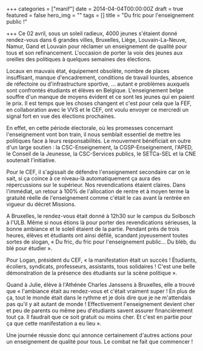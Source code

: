 +++
categories = ["manif"]
date = 2014-04-04T00:00:00Z
draft = true
featured = false
hero_img = ""
tags = []
title = "Du fric pour l'enseignement public !"

+++
Ce 02 avril, sous un soleil radieux, 4000 jeunes s'étaient donné rendez-vous dans 6 grandes villes, Bruxelles, Liège, Louvain-La-Neuve, Namur, Gand et Louvain pour réclamer un enseignement de qualité pour tous et son refinancement. L'occasion de porter la voix des jeunes aux oreilles des politiques à quelques semaines des élections.  
  
Locaux en mauvais état, équipement obsolète, nombre de places insuffisant, manque d'encadrement, conditions de travail lourdes, absence de réfectoire ou d'infrastructure sportive, ... autant e problèmes auxquels sont confrontés étudiants et élèves en Belgique. L'enseignement belge souffre d'un manque de moyens évident et ce sont les jeunes qui en paient le prix. Il est temps que les choses changent et c'est pour cela que la FEF, en collaboration avec le VVS et le CEF, ont voulu envoyer ce mercredi un signal fort en vue des élections prochaines.  
  
En effet, en cette période électorale, où les promesses concernant l'enseignement vont bon train, il nous semblait essentiel de mettre les politiques face à leurs responsabilités. Le mouvement bénéficiait en outre d'un large soutien : la CSC-Enseignement, la CGSP-Enseignement, l'APED, le Conseil de la Jeunesse, la CSC-Services publics, le SETCa-SEL et la CNE soutenait l'initiative.  
  
Pour le CEF, il s'agissait de défendre l'enseignement secondaire car on le sait, si ça coince à ce niveau-là automatiquement ça aura des répercussions sur le supérieur. Nos revendications étaient claires. Dans l'immédiat, un retour à 100% de l'allocation de rentre et à moyen terme la gratuité réelle de l'enseignement comme c'était le cas avant la rentrée en vigueur du décret Missions.  
  
A Bruxelles, le rendez-vous était donné à 12h30 sur le campus du Solbosch à l'ULB. Même si nous étions là pour porter des revendications sérieuses, la bonne ambiance et le soleil étaient de la partie. Pendant près de trois heures, élèves et étudiants ont ainsi défilé, scandant joyeusement toutes sortes de slogan, « Du fric, du fric pour l'enseignement public... Du bléb, du blé pour étudier ».  
  
Pour Logan, président du CEF, « la manifestation était un succès ! Étudiants, écoliers, syndicats, professeurs, assistants, tous solidaires ! C'est une belle démonstration de la présence des étudiants sur la scène politique ».  
  
Quand à Julie, élève à l'Athénée Charles Janssens à Bruxelles, elle a trouvé que « l'ambiance était au rendez-vous et c'était vraiment super ! En plus de ça, tout le monde était dans le rythme et je dois dire que je ne m'attendais pas qu'il y ait autant de monde ! Effectivement l'enseignement devient cher et peu de parents ou même peu d'étudiants savent assurer financièrement tout ça. Il faudrait que ce soit gratuit ou moins cher. Et c'est en partie pour ça que cette manifestation a eu lieu ».  
  
Une journée réussie donc qui annonce certainement d'autres actions pour un enseignement de qualité pour tous. Le combat ne fait que commencer !